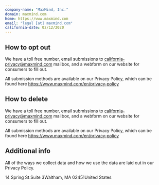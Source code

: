 ```yaml
---
company-name: "MaxMind, Inc."
domain: maxmind.com
home: https://www.maxmind.com
email: "legal [at] maxmind.com"
california-date: 02/12/2020
---
```

## How to opt out


We have a toll free number, email submissions to california-privacy@maxmind.com mailbox, and a webform on our website for consumers to fill out. 

All submission methods are available on our Privacy Policy, which can be found here https://www.maxmind.com/en/privacy-policy

## How to delete


We have a toll free number, email submissions to california-privacy@maxmind.com mailbox, and a webform on our website for consumers to fill out. 

All submission methods are available on our Privacy Policy, which can be found here https://www.maxmind.com/en/privacy-policy

## Additional info


All of the ways we collect data and how we use the data are laid out in our Privacy Policy.

14 Spring St.Suite 3Waltham, MA 02451United States













